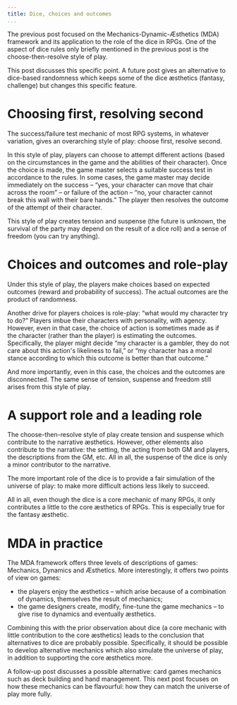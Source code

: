 ```yaml
---
title: Dice, choices and outcomes
...
```


The previous post focused on the Mechanics-Dynamic-Æsthetics (MDA) framework and its application to the role of the dice in RPGs.
One of the aspect of dice rules only briefly mentioned in the previous post is the choose-then-resolve style of play.

This post discusses this specific point.
A future post gives an alternative to dice-based randomness which keeps some of the dice æsthetics (fantasy, challenge) but changes this specific feature.



# Choosing first, resolving second

The success/failure test mechanic of most RPG systems, in whatever variation, gives an overarching style of play: choose first, resolve second.

In this style of play, players can choose to attempt different actions (based on the circumstances in the game and the abilities of their character).
Once the choice is made, the game master selects a suitable success test in accordance to the rules.
In some cases, the game master may decide immediately on the success – “yes, your character can move that chair across the room” – or failure of the action – “no, your character cannot break this wall with their bare hands.”
The player then resolves the outcome of the attempt of their character.

This style of play creates tension and suspense (the future is unknown, the survival of the party may depend on the result of a dice roll) and a sense of freedom (you can try anything).


# Choices and outcomes and role-play

Under this style of play, the players make choices based on expected outcomes (reward and probability of success).
The actual outcomes are the product of randomness.

Another drive for players choices is role-play: “what would my character try to do?”
Players imbue their characters with personality, with agency.
However, even in that case, the choice of action is sometimes made as if the character (rather than the player) is estimating the outcomes.
Specifically, the player might decide “my character is a gambler, they do not care about this action's likeliness to fail,” or “my character has a moral stance according to which this outcome is better than that outcome.”

And more importantly, even in this case, the choices and the outcomes are disconnected.
The same sense of tension, suspense and freedom still arises from this style of play.


# A support role and a leading role

The choose-then-resolve style of play create tension and suspense which contribute to the narrative æsthetics.
However, other elements also contribute to the narrative: the setting, the acting from both GM and players, the descriptions from the GM, etc.
All in all, the suspense of the dice is only a minor contributor to the narrative.

The more important role of the dice is to provide a fair simulation of the universe of play: to make more difficult actions less likely to succeed.

All in all, even though the dice is a core mechanic of many RPGs, it only contributes a little to the core æsthetics of RPGs.
This is especially true for the fantasy æsthetic.


# MDA in practice

The MDA framework offers three levels of descriptions of games: Mechanics, Dynamics and Æsthetics.
More interestingly, it offers two points of view on games:

- the players enjoy the æsthetics – which arise because of a combination of dynamics, themselves the result of mechanics;
- the game designers create, modify, fine-tune the game mechanics – to give rise to dynamics and eventually æsthetics.

Combining this with the prior observation about dice (a core mechanic with little contribution to the core æsthetics) leads to the conclusion that alternatives to dice are probably possible.
Specifically, it should be possible to develop alternative mechanics which also simulate the universe of play, in addition to supporting the core æsthetics more.


A follow-up post discusses a possible alternative: card games mechanics such as deck building and hand management.
This next post focuses on how these mechanics can be flavourful: how they can match the universe of play more fully.

